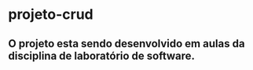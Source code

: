 # projeto-crud
## O projeto esta sendo desenvolvido em aulas da disciplina de laboratório de software.